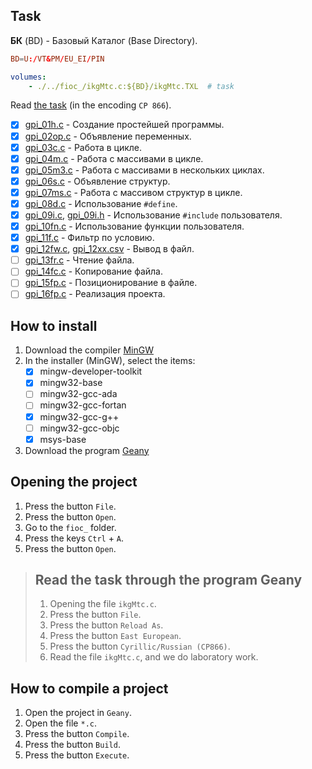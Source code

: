## Task

**БК** (BD) - Базовый Каталог (Base Directory).

```conf
BD=U:/VT&PM/EU_EI/PIN
```

```yml
volumes:
    - ./../fioc_/ikgMtc.c:${BD}/ikgMtc.TXL  # task
```

Read [the task](ikgMtc.c) (in the encoding `CP 866`).

- [x] [gpi_01h.c](gpi_01h.c) - Создание простейшей программы.
- [x] [gpi_02op.c](gpi_02op.c) - Объявление переменных.
- [x] [gpi_03c.c](gpi_03c.c) - Работа в цикле.
- [x] [gpi_04m.c](gpi_04m.c) - Работа с массивами в цикле.
- [x] [gpi_05m3.c](gpi_05m3.c) - Работа с массивами в нескольких циклах.
- [x] [gpi_06s.c](gpi_06s.c) - Объявление структур.
- [x] [gpi_07ms.c](gpi_07ms.c) - Работа с массивом структур в цикле.
- [x] [gpi_08d.c](gpi_08d.c) - Использование `#define`.
- [x] [gpi_09i.c](gpi_09i.c), [gpi_09i.h](gpi_09i.h) - Использование `#include` пользователя.
- [x] [gpi_10fn.c](gpi_10fn.c) - Использование функции пользователя.
- [x] [gpi_11f.c](gpi_11f.c) - Фильтр по условию.
- [x] [gpi_12fw.c](gpi_12fw.c), [gpi_12xx.csv](gpi_12xx.csv) - Вывод в файл.
- [ ] [gpi_13fr.c](gpi_13fr.c) - Чтение файла.
- [ ] [gpi_14fc.c](gpi_14fr.c) - Копирование файла.
- [ ] [gpi_15fp.c](gpi_15fp.c) - Позиционирование в файле.
- [ ] [gpi_16fp.c](gpi_16fp.c) - Реализация проекта.

## How to install

1. Download the compiler [MinGW](https://sourceforge.net/projects/mingw/)
1. In the installer (MinGW), select the items:
    - [x] mingw-developer-toolkit
    - [x] mingw32-base
    - [ ] mingw32-gcc-ada
    - [ ] mingw32-gcc-fortan
    - [x] mingw32-gcc-g++
    - [ ] mingw32-gcc-objc
    - [x] msys-base
1. Download the program [Geany](https://geany.org/)

## Opening the project

1. Press the button `File`.
1. Press the button `Open`.
1. Go to the `fioc_` folder.
1. Press the keys `Ctrl` + `A`.
1. Press the button `Open`.

> ## Read the task through the program Geany
>
> 1. Opening the file `ikgMtc.c`.
> 1. Press the button `File`.
> 1. Press the button `Reload As`.
> 1. Press the button `East European`.
> 1. Press the button `Cyrillic/Russian (CP866)`.
> 1. Read the file `ikgMtc.c`, and we do laboratory work.

## How to compile a project

1. Open the project in `Geany`.
1. Open the file `*.c`.
1. Press the button `Compile`.
1. Press the button `Build`.
1. Press the button `Execute`.
